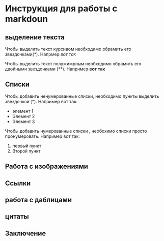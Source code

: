 # Инструкция для работы с markdoun

## выделение текста

 Чтобы выделить текст курсивом необходимо обрамить его звездочками(*). Напрмер *вот так*

Чтобы выделить текст полужимрным необходимо обрамить его двойными звездочками (**). Например **вот так**

## Списки

Чтобы добавить ненумерованные списки, необходимо пункты выделить звездочкой (*). Например вот так:
* элемент 1
* Элемент 2
* Элемент 3

Чтобы добавить нумерованные списки , необохимо списки просто пронумеровать. Например вот так:
1. первый пункт
2. Второй пункт

## Работа с изображениями

## Ссылки

## работа с даблицами 

## цитаты

## Заключение
